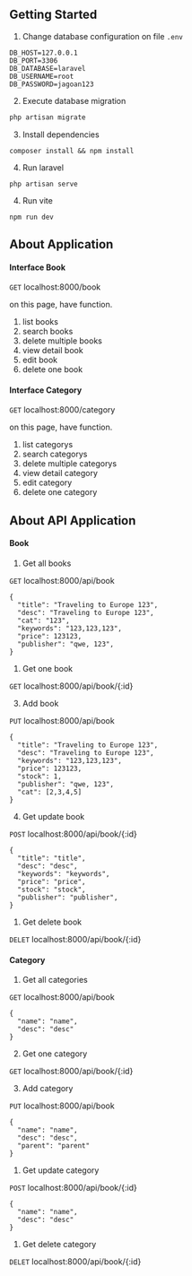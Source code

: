 ## Getting Started

1. Change database configuration on file `.env`

```env
DB_HOST=127.0.0.1
DB_PORT=3306
DB_DATABASE=laravel
DB_USERNAME=root
DB_PASSWORD=jagoan123
```

2. Execute database migration

```cmd
php artisan migrate
```

3. Install dependencies

```
composer install && npm install
```

4. Run laravel

```
php artisan serve
```

4. Run vite

```
npm run dev
```

## About Application

#### Interface Book

`GET` localhost:8000/book

on this page, have function.

1. list books
2. search books
3. delete multiple books
4. view detail book
5. edit book
6. delete one book

#### Interface Category

`GET` localhost:8000/category

on this page, have function.

1. list categorys
2. search categorys
3. delete multiple categorys
4. view detail category
5. edit category
6. delete one category

## About API Application

#### Book

1. Get all books

`GET` localhost:8000/api/book

```
{
  "title": "Traveling to Europe 123",
  "desc": "Traveling to Europe 123",
  "cat": "123",
  "keywords": "123,123,123",
  "price": 123123,
  "publisher": "qwe, 123",
}
```

1. Get one book

`GET` localhost:8000/api/book/{:id}

3. Add book

`PUT` localhost:8000/api/book

```
{
  "title": "Traveling to Europe 123",
  "desc": "Traveling to Europe 123",
  "keywords": "123,123,123",
  "price": 123123,
  "stock": 1,
  "publisher": "qwe, 123",
  "cat": [2,3,4,5]
}
```

4. Get update book

`POST` localhost:8000/api/book/{:id}

```
{
  "title": "title",
  "desc": "desc",
  "keywords": "keywords",
  "price": "price",
  "stock": "stock",
  "publisher": "publisher",
}
```

1. Get delete book

`DELET` localhost:8000/api/book/{:id}

#### Category

1. Get all categories

`GET` localhost:8000/api/book

```
{
  "name": "name",
  "desc": "desc"
}
```

2. Get one category

`GET` localhost:8000/api/book/{:id}

3. Add category

`PUT` localhost:8000/api/book

```
{
  "name": "name",
  "desc": "desc",
  "parent": "parent"
}
```

1. Get update category

`POST` localhost:8000/api/book/{:id}

```
{
  "name": "name",
  "desc": "desc"
}
```

1. Get delete category

`DELET` localhost:8000/api/book/{:id}
